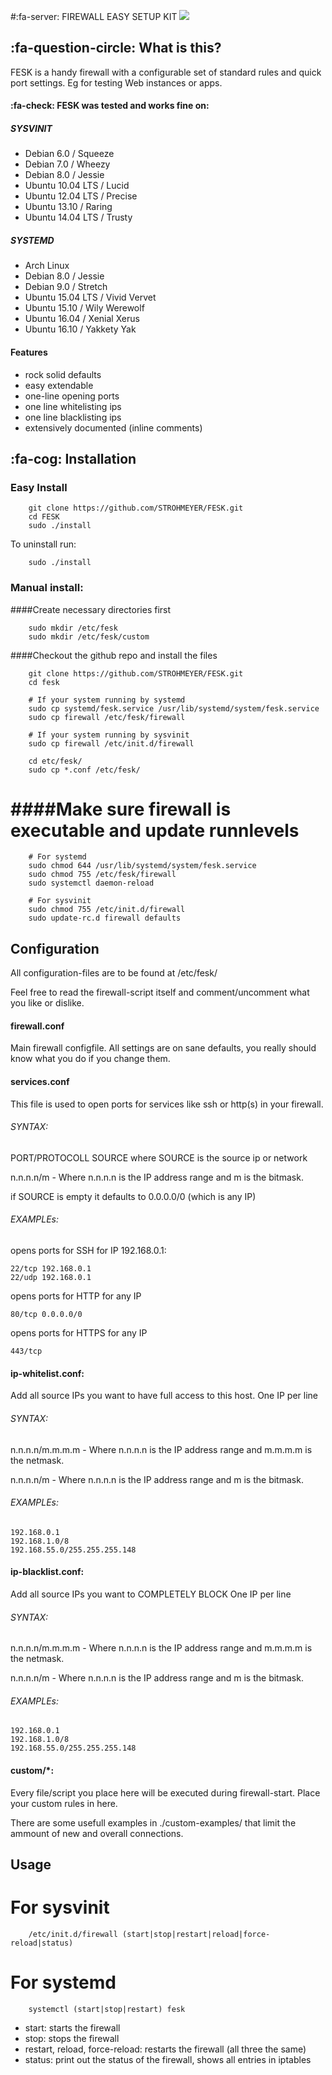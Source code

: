 #:fa-server: FIREWALL EASY SETUP KIT
![](https://i.imgur.com/y4cBlEA.png)

## :fa-question-circle: What is this?
FESK is a handy firewall with a configurable set of standard rules and quick port settings. Eg for testing Web instances or apps.

#### :fa-check: FESK was tested and works fine on:

##### SYSVINIT
* Debian 6.0 / Squeeze 
* Debian 7.0 / Wheezy 
* Debian 8.0 / Jessie 
* Ubuntu 10.04 LTS / Lucid
* Ubuntu 12.04 LTS / Precise
* Ubuntu 13.10 / Raring
* Ubuntu 14.04 LTS / Trusty
##### SYSTEMD
* Arch Linux
* Debian 8.0 / Jessie
* Debian 9.0 / Stretch
* Ubuntu 15.04 LTS / Vivid Vervet
* Ubuntu 15.10 / Wily Werewolf
* Ubuntu 16.04 / Xenial Xerus
* Ubuntu 16.10 / Yakkety Yak


####  Features
* rock solid defaults
* easy extendable
* one-line opening ports
* one line whitelisting ips
* one line blacklisting ips
* extensively documented (inline comments)

## :fa-cog: Installation

### Easy Install
```
    git clone https://github.com/STROHMEYER/FESK.git
    cd FESK
    sudo ./install
```
To uninstall run:
```
    sudo ./install
```
### Manual install:

####Create necessary directories first

```
    sudo mkdir /etc/fesk
    sudo mkdir /etc/fesk/custom
```
####Checkout the github repo and install the files

```
    git clone https://github.com/STROHMEYER/FESK.git
    cd fesk

    # If your system running by systemd 
    sudo cp systemd/fesk.service /usr/lib/systemd/system/fesk.service
    sudo cp firewall /etc/fesk/firewall

    # If your system running by sysvinit
    sudo cp firewall /etc/init.d/firewall

    cd etc/fesk/
    sudo cp *.conf /etc/fesk/
```
####Make sure firewall is executable and update runnlevels
========
```
    # For systemd
    sudo chmod 644 /usr/lib/systemd/system/fesk.service
    sudo chmod 755 /etc/fesk/firewall
    sudo systemctl daemon-reload
```


```
    # For sysvinit
    sudo chmod 755 /etc/init.d/firewall
    sudo update-rc.d firewall defaults
``` 
## Configuration

All configuration-files are to be found at /etc/fesk/

Feel free to read the firewall-script itself and comment/uncomment what you like or dislike.

#### firewall.conf
Main firewall configfile. All settings are on sane defaults, you really should know what you do
if you change them.

#### services.conf
This file is used to open ports for services like ssh or http(s) in your firewall.

###### SYNTAX:

PORT/PROTOCOLL SOURCE
where SOURCE is the source ip or network

n.n.n.n/m - Where n.n.n.n is the IP address range and m is the bitmask.

if SOURCE is empty it defaults to 0.0.0.0/0 (which is any IP)

###### EXAMPLEs:

opens ports for SSH for IP 192.168.0.1:

    22/tcp 192.168.0.1
    22/udp 192.168.0.1

opens ports for HTTP for any IP

    80/tcp 0.0.0.0/0

opens ports for HTTPS for any IP

    443/tcp

#### ip-whitelist.conf:
Add all source IPs you want to have full access to this host.
One IP per line

###### SYNTAX:

n.n.n.n/m.m.m.m  - Where n.n.n.n is the IP address range and m.m.m.m is the netmask.

n.n.n.n/m - Where n.n.n.n is the IP address range and m is the bitmask.

###### EXAMPLEs:

    192.168.0.1
    192.168.1.0/8
    192.168.55.0/255.255.255.148
    
#### ip-blacklist.conf:
Add all source IPs you want to COMPLETELY BLOCK
One IP per line

###### SYNTAX:

n.n.n.n/m.m.m.m  - Where n.n.n.n is the IP address range and m.m.m.m is the netmask.

n.n.n.n/m - Where n.n.n.n is the IP address range and m is the bitmask.

###### EXAMPLEs:

    192.168.0.1
    192.168.1.0/8
    192.168.55.0/255.255.255.148
    
#### custom/*:
Every file/script you place here will be executed during firewall-start.
Place your custom rules in here.

There are some usefull examples in ./custom-examples/ that limit the ammount of new and overall connections.

## Usage

For sysvinit
=======
```
    /etc/init.d/firewall (start|stop|restart|reload|force-reload|status)
```

For systemd
=======
```
    systemctl (start|stop|restart) fesk
```

* start: starts the firewall
* stop: stops the firewall
* restart, reload, force-reload: restarts the firewall (all three the same)
* status: print out the status of the firewall, shows all entries in iptables